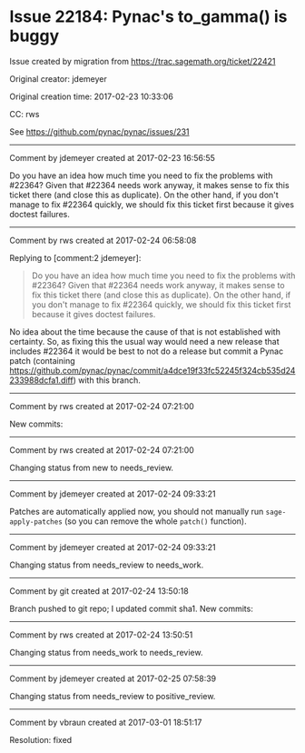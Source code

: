 # Issue 22184: Pynac's to_gamma() is buggy

Issue created by migration from https://trac.sagemath.org/ticket/22421

Original creator: jdemeyer

Original creation time: 2017-02-23 10:33:06

CC:  rws

See https://github.com/pynac/pynac/issues/231


---

Comment by jdemeyer created at 2017-02-23 16:56:55

Do you have an idea how much time you need to fix the problems with #22364? Given that #22364 needs work anyway, it makes sense to fix this ticket there (and close this as duplicate). On the other hand, if you don't manage to fix #22364 quickly, we should fix this ticket first because it gives doctest failures.


---

Comment by rws created at 2017-02-24 06:58:08

Replying to [comment:2 jdemeyer]:
> Do you have an idea how much time you need to fix the problems with #22364? Given that #22364 needs work anyway, it makes sense to fix this ticket there (and close this as duplicate). On the other hand, if you don't manage to fix #22364 quickly, we should fix this ticket first because it gives doctest failures.

No idea about the time because the cause of that is not established with certainty. So, as fixing this the usual way would need a new release that includes #22364 it would be best to not do a release but commit a Pynac patch (containing https://github.com/pynac/pynac/commit/a4dce19f33fc52245f324cb535d24233988dcfa1.diff) with this branch.


---

Comment by rws created at 2017-02-24 07:21:00

New commits:


---

Comment by rws created at 2017-02-24 07:21:00

Changing status from new to needs_review.


---

Comment by jdemeyer created at 2017-02-24 09:33:21

Patches are automatically applied now, you should not manually run `sage-apply-patches` (so you can remove the whole `patch()` function).


---

Comment by jdemeyer created at 2017-02-24 09:33:21

Changing status from needs_review to needs_work.


---

Comment by git created at 2017-02-24 13:50:18

Branch pushed to git repo; I updated commit sha1. New commits:


---

Comment by rws created at 2017-02-24 13:50:51

Changing status from needs_work to needs_review.


---

Comment by jdemeyer created at 2017-02-25 07:58:39

Changing status from needs_review to positive_review.


---

Comment by vbraun created at 2017-03-01 18:51:17

Resolution: fixed
